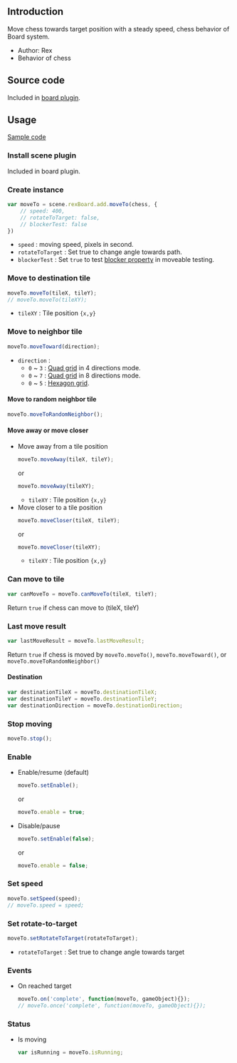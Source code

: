 ## Introduction

Move chess towards target position with a steady speed, chess behavior of Board system.

- Author: Rex
- Behavior of chess

## Source code

Included in [board plugin](board.md#source-code).

## Usage

[Sample code](https://github.com/rexrainbow/phaser3-rex-notes/tree/master/examples/board-moveto)

### Install scene plugin

Included in board plugin.

### Create instance

```javascript
var moveTo = scene.rexBoard.add.moveTo(chess, {
    // speed: 400,
    // rotateToTarget: false,
    // blockerTest: false
})
```

- `speed` : moving speed, pixels in second.
- `rotateToTarget` : Set true to change angle towards path.
- `blockerTest` : Set `true` to test [blocker property](board-chessdata.md#blocker) in moveable testing.

### Move to destination tile

```javascript
moveTo.moveTo(tileX, tileY);
// moveTo.moveTo(tileXY);
```

- `tileXY` : Tile position `{x,y}`

### Move to neighbor tile

```javascript
moveTo.moveToward(direction);
```

- `direction` :
    - `0` ~ `3` : [Quad grid](board-quadgrid.md#directions) in 4 directions mode.
    - `0` ~ `7` : [Quad grid](board-quadgrid.md#directions) in 8 directions mode.
    - `0` ~ `5` : [Hexagon grid](board-hexagongrid.md#directions).

#### Move to random neighbor tile

```javascript
moveTo.moveToRandomNeighbor();
```

#### Move away or move closer

- Move away from a tile position
    ```javascript
    moveTo.moveAway(tileX, tileY);
    ```
    or
    ```javascript
    moveTo.moveAway(tileXY);
    ```
    - `tileXY` : Tile position `{x,y}`
- Move closer to a tile position
    ```javascript
    moveTo.moveCloser(tileX, tileY);
    ```
    or
    ```javascript
    moveTo.moveCloser(tileXY);
    ```
    - `tileXY` : Tile position `{x,y}`

### Can move to tile

```javascript
var canMoveTo = moveTo.canMoveTo(tileX, tileY);
```

Return `true` if chess can move to (tileX, tileY)

### Last move result

```javascript
var lastMoveResult = moveTo.lastMoveResult;
```

Return `true` if chess is moved by `moveTo.moveTo()`, `moveTo.moveToward()`, or `moveTo.moveToRandomNeighbor()`

#### Destination

```javascript
var destinationTileX = moveTo.destinationTileX;
var destinationTileY = moveTo.destinationTileY;
var destinationDirection = moveTo.destinationDirection;
```

### Stop moving

```javascript
moveTo.stop();
```

### Enable

- Enable/resume (default)
    ```javascript
    moveTo.setEnable();
    ```
    or
    ```javascript
    moveTo.enable = true;
    ```
- Disable/pause
    ```javascript
    moveTo.setEnable(false);
    ```
    or
    ```javascript
    moveTo.enable = false;
    ```

### Set speed

```javascript
moveTo.setSpeed(speed);
// moveTo.speed = speed;
```

### Set rotate-to-target

```javascript
moveTo.setRotateToTarget(rotateToTarget);
```

- `rotateToTarget` : Set true to change angle towards target

### Events

- On reached target
    ```javascript
    moveTo.on('complete', function(moveTo, gameObject){});
    // moveTo.once('complete', function(moveTo, gameObject){});
    ```

### Status

- Is moving
    ```javascript
    var isRunning = moveTo.isRunning;
    ```
